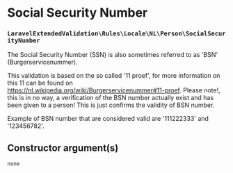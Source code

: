 # Social Security Number
### `LaravelExtendedValidation\Rules\Locale\NL\Person\SocialSecurityNumber`

The Social Security Number (SSN) is also sometimes referred to as 'BSN' (Burgerservicenummer).

This validation is based on the so called '11 proef', for more information on this 11 can be found on https://nl.wikipedia.org/wiki/Burgerservicenummer#11-proef.
Please note!, this is in no way, a verification of the BSN number actually exist and has been given to a person! This is just confirms the validity of BSN number.

Example of BSN number that are considered valid are '111222333' and '123456782'.

## Constructor argument(s)
```php
none
```